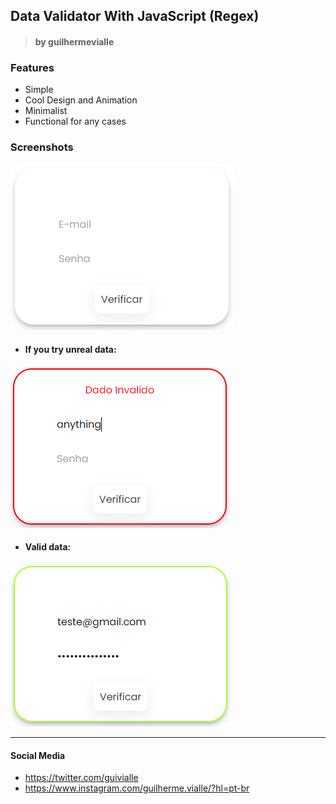 
## Data Validator With JavaScript (Regex)

> #### by guilhermevialle

### Features

- Simple
- Cool Design and Animation
- Minimalist
- Functional for any cases

### Screenshots
![](https://github.com/guilhermevialle/Data-Validate/blob/main/Validate%20Data/Screenshots/capture.PNG)

- #### If you try unreal data:
![](https://github.com/guilhermevialle/Data-Validate/blob/main/Validate%20Data/Screenshots/capture2.PNG)
- #### Valid data:
![](https://github.com/guilhermevialle/Data-Validate/blob/main/Validate%20Data/Screenshots/capture3.PNG)

------------

#### Social Media

- https://twitter.com/guivialle
- https://www.instagram.com/guilherme.vialle/?hl=pt-br
